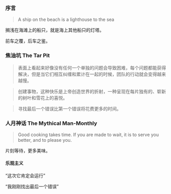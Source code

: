 ### 序言

> A ship on the beach is a lighthouse to the sea

搁浅在海滩上的船只，就是海上其他船只的灯塔。

前车之覆，后车之鉴。



### 焦油坑 The Tar Pit

> 表面上看起来好像没有任何一个单独的问题会导致困难，每个问题都能获得解决，但是当它们相互纠缠和累计在一起的时候，团队的行动就会变得越来越慢。 



> 创建事物，这种快乐是上帝创造世界的折射，一种呈现在每片独有的、崭新的树叶和雪花上的喜悦。



> 寻找最后一个错误比第一个错误将花费更多的时间。



### 人月神话 The Mythical Man-Monthly

> Good cooking takes time. If you are made to wait, it is to serve you better, and to please you.

片刻等待，更多美味。



#### 乐观主义

“这次它肯定会运行”

“我刚刚找出最后一个错误”